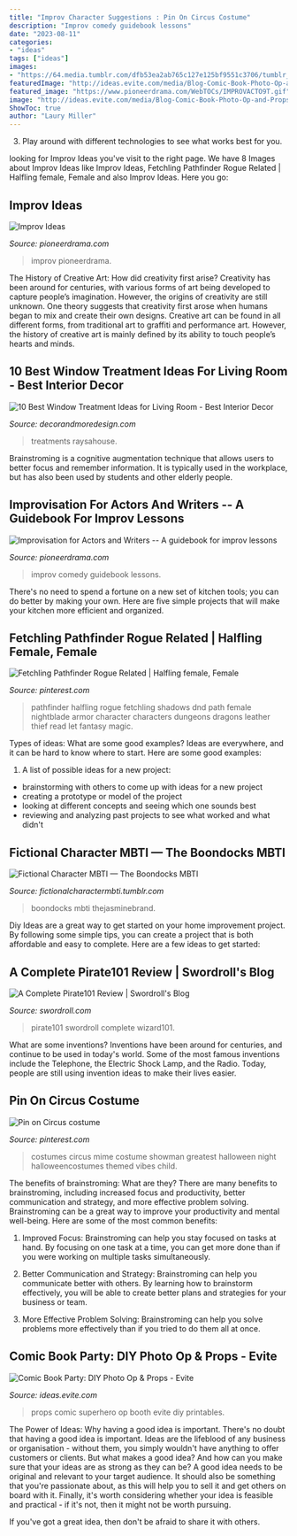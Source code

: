 ```yaml
---
title: "Improv Character Suggestions : Pin On Circus Costume"
description: "Improv comedy guidebook lessons"
date: "2023-08-11"
categories:
- "ideas"
tags: ["ideas"]
images:
- "https://64.media.tumblr.com/dfb53ea2ab765c127e125bf9551c3706/tumblr_inline_og8l6rWjIa1slrvm0_1280.png"
featuredImage: "http://ideas.evite.com/media/Blog-Comic-Book-Photo-Op-and-Props-JB-1200.jpg"
featured_image: "https://www.pioneerdrama.com/WebTOCs/IMPROVACTO9T.gif"
image: "http://ideas.evite.com/media/Blog-Comic-Book-Photo-Op-and-Props-JB-1200.jpg"
ShowToc: true
author: "Laury Miller"
---
```



3. Play around with different technologies to see what works best for you. 

	

		
looking for Improv Ideas you've visit to the right page. We have 8 Images about Improv Ideas like Improv Ideas, Fetchling Pathfinder Rogue Related | Halfling female, Female and also Improv Ideas. Here you go:
		
    
## Improv Ideas

<img loading=lazy src="http://pioneerdrama.com/WebTOCs/improvidea3T.gif" onerror="this.onerror=null;this.src='https://tse2.mm.bing.net/th?id=OIP.T03ckK9rcspgXrh4Cxr9lQHaKy&amp;pid=15.1';" alt="Improv Ideas">

_Source: pioneerdrama.com_

>improv pioneerdrama. 

	

The History of Creative Art: How did creativity first arise?
Creativity has been around for centuries, with various forms of art being developed to capture people’s imagination. However, the origins of creativity are still unknown. One theory suggests that creativity first arose when humans began to mix and create their own designs. Creative art can be found in all different forms, from traditional art to graffiti and performance art. However, the history of creative art is mainly defined by its ability to touch people’s hearts and minds.

    
## 10 Best Window Treatment Ideas For Living Room - Best Interior Decor

<img loading=lazy src="http://raysahouse.com/wp-content/uploads/2017/05/contemporary-living-room-ideas-window-treatments-patio-doors-768x1024.jpg" onerror="this.onerror=null;this.src='https://tse2.mm.bing.net/th?id=OIP.Ndw6aGdf-pC4gXIqH3uw0AHaJ4&amp;pid=15.1';" alt="10 Best Window Treatment Ideas for Living Room - Best Interior Decor">

_Source: decorandmoredesign.com_

>treatments raysahouse. 

	

Brainstroming is a cognitive augmentation technique that allows users to better focus and remember information. It is typically used in the workplace, but has also been used by students and other elderly people.

    
## Improvisation For Actors And Writers -- A Guidebook For Improv Lessons

<img loading=lazy src="https://www.pioneerdrama.com/WebTOCs/IMPROVACTO9T.gif" onerror="this.onerror=null;this.src='https://tse4.mm.bing.net/th?id=OIP.GqLNu9jN-hJFfQhS6QL5cQAAAA&amp;pid=15.1';" alt="Improvisation for Actors and Writers -- A guidebook for improv lessons">

_Source: pioneerdrama.com_

>improv comedy guidebook lessons. 

	

There's no need to spend a fortune on a new set of kitchen tools; you can do better by making your own. Here are five simple projects that will make your kitchen more efficient and organized.

    
## Fetchling Pathfinder Rogue Related | Halfling Female, Female

<img loading=lazy src="https://i.pinimg.com/736x/e5/ca/8f/e5ca8f106a7facac72ed860d2b9d39cf.jpg" onerror="this.onerror=null;this.src='https://tse4.mm.bing.net/th?id=OIP.j0VhuxJr24uysGRVNJYy2QAAAA&amp;pid=15.1';" alt="Fetchling Pathfinder Rogue Related | Halfling female, Female">

_Source: pinterest.com_

>pathfinder halfling rogue fetchling shadows dnd path female nightblade armor character characters dungeons dragons leather thief read let fantasy magic. 

	

Types of ideas: What are some good examples?
Ideas are everywhere, and it can be hard to know where to start. Here are some good examples:
1. A list of possible ideas for a new project: 
- brainstorming with others to come up with ideas for a new project 
- creating a prototype or model of the project 
- looking at different concepts and seeing which one sounds best 
- reviewing and analyzing past projects to see what worked and what didn't 

    
## Fictional Character MBTI — The Boondocks MBTI

<img loading=lazy src="https://64.media.tumblr.com/dfb53ea2ab765c127e125bf9551c3706/tumblr_inline_og8l6rWjIa1slrvm0_1280.png" onerror="this.onerror=null;this.src='https://tse3.mm.bing.net/th?id=OIP.cFlhUFHfk0_AWPG_19hRWgHaDt&amp;pid=15.1';" alt="Fictional Character MBTI — The Boondocks MBTI">

_Source: fictionalcharactermbti.tumblr.com_

>boondocks mbti thejasminebrand. 

	

Diy Ideas are a great way to get started on your home improvement project. By following some simple tips, you can create a project that is both affordable and easy to complete. Here are a few ideas to get started: 

    
## A Complete Pirate101 Review | Swordroll&#039;s Blog

<img loading=lazy src="http://1.bp.blogspot.com/-TzLfTIc8fN4/UFZIyEPK_sI/AAAAAAAAG8c/xRurS9pplU8/w1200-h630-p-k-no-nu/introp.png" onerror="this.onerror=null;this.src='https://tse3.mm.bing.net/th?id=OIP.ZmJWoMwr17B_Xa4JVNe2aAHaD4&amp;pid=15.1';" alt="A Complete Pirate101 Review | Swordroll&#039;s Blog">

_Source: swordroll.com_

>pirate101 swordroll complete wizard101. 

	

What are some inventions?
Inventions have been around for centuries, and continue to be used in today's world. Some of the most famous inventions include the Telephone, the Electric Shock Lamp, and the Radio. Today, people are still using invention ideas to make their lives easier.

    
## Pin On Circus Costume

<img loading=lazy src="https://i.pinimg.com/736x/cc/62/75/cc627506f1607e97736b46bc939b033f.jpg" onerror="this.onerror=null;this.src='https://tse2.mm.bing.net/th?id=OIP.J-zRtTiSPWBkLbDk93V-VwHaLS&amp;pid=15.1';" alt="Pin on Circus costume">

_Source: pinterest.com_

>costumes circus mime costume showman greatest halloween night halloweencostumes themed vibes child. 

	

The benefits of brainstroming: What are they?
There are many benefits to brainstroming, including increased focus and productivity, better communication and strategy, and more effective problem solving. Brainstroming can be a great way to improve your productivity and mental well-being. Here are some of the most common benefits: 
1. Improved Focus: Brainstroming can help you stay focused on tasks at hand. By focusing on one task at a time, you can get more done than if you were working on multiple tasks simultaneously. 

2. Better Communication and Strategy: Brainstroming can help you communicate better with others. By learning how to brainstorm effectively, you will be able to create better plans and strategies for your business or team. 

3. More Effective Problem Solving: Brainstroming can help you solve problems more effectively than if you tried to do them all at once.

    
## Comic Book Party: DIY Photo Op &amp; Props - Evite

<img loading=lazy src="http://ideas.evite.com/media/Blog-Comic-Book-Photo-Op-and-Props-JB-1200.jpg" onerror="this.onerror=null;this.src='https://tse2.mm.bing.net/th?id=OIP.26mbWpcZkC7-gnlLKrJCmgHaLS&amp;pid=15.1';" alt="Comic Book Party: DIY Photo Op &amp; Props - Evite">

_Source: ideas.evite.com_

>props comic superhero op booth evite diy printables. 

	

The Power of Ideas: Why having a good idea is important.
There's no doubt that having a good idea is important. Ideas are the lifeblood of any business or organisation - without them, you simply wouldn't have anything to offer customers or clients. But what makes a good idea? And how can you make sure that your ideas are as strong as they can be?
A good idea needs to be original and relevant to your target audience. It should also be something that you're passionate about, as this will help you to sell it and get others on board with it. Finally, it's worth considering whether your idea is feasible and practical - if it's not, then it might not be worth pursuing.

If you've got a great idea, then don't be afraid to share it with others.

